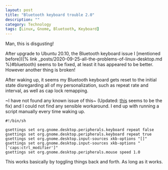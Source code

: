 ```yaml
---
layout: post
title: "Bluetooth keyboard trouble 2.0"
description: ""
category: Technology
tags: [Linux, Gnome, Bluetooth, Keyboard]
---
```


Man, this is disgusting!

After upgrade to Ubuntu 20.10, the Bluetooth keyboard issue I [mentioned before]({% link
_posts/2020-09-25-all-the-problems-of-linux-desktop.md %}#bluetooth) seems to be fixed, at least it
has appeared to be better. However another thing is broken!

After waking up, it seems my Bluetooth
keyboard gets reset to the initial state disregarding all of my personalization, such as repeat rate
and interval, as well as cap lock remapping.

~I have not found any known issue of this~ (Updated:
[this](https://gitlab.gnome.org/GNOME/mutter/-/merge_requests/1553) seems to be the fix) and I could
not find any sensible workaround. I end up with running a script manually every time waking up.

```shell
#!/bin/sh

gsettings set org.gnome.desktop.peripherals.keyboard repeat false
gsettings set org.gnome.desktop.peripherals.keyboard repeat true
gsettings set org.gnome.desktop.input-sources xkb-options "[]"
gsettings set org.gnome.desktop.input-sources xkb-options "['caps:ctrl_modifier']"
gsettings set org.gnome.desktop.peripherals.mouse speed 1.0
```

This works basically by toggling things back and forth. As long as it works.
